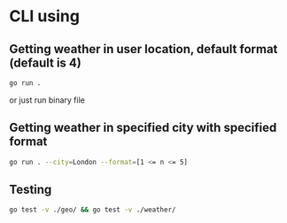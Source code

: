 # CLI using

## Getting weather in user location, default format (default is 4)
```bash
go run .
```
or just run binary file

## Getting weather in specified city with specified format
```bash
go run . --city=London --format=[1 <= n <= 5]
```

## Testing

```bash
go test -v ./geo/ && go test -v ./weather/
```
